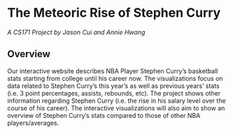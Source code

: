 # The Meteoric Rise of Stephen Curry
*A CS171 Project by Jason Cui and Annie Hwang*

## Overview
Our interactive website describes NBA Player Stephen Curry’s basketball stats starting from college until his career now. The visualizations focus on data related to Stephen Curry’s this year’s as well as previous years’ stats (i.e. 3 point percentages, assists, rebounds, etc). The project shows other information regarding Stephen Curry (i.e. the rise in his salary level over the course of his career). The interactive visualizations will also aim to show an overview of Stephen Curry’s stats compared to those of other NBA players/averages.